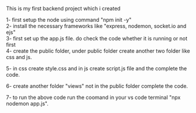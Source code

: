 This is my first backend project which i created
<br>

1- first  setup the node using command "npm init -y"
<br>
2- install the necessary frameworks like "express, nodemon, socket.io and ejs"
<br>
3- first set up the app.js file. do check the code whether it is running or not first
<br>
4- create the public folder, under public folder create another two folder like css and js.
<br>

5- in css create style.css and in js create script.js file and the complete the code.
<br>

6- create another folder "views" not in the public folder complete the code.
<br>

7- to run the above code run the coomand in your vs code terminal "npx nodemon app.js".
